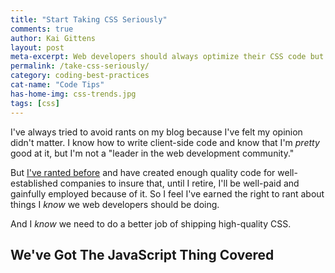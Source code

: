 ```yaml
---
title: "Start Taking CSS Seriously"
comments: true
author: Kai Gittens
layout: post
meta-excerpt: Web developers should always optimize their CSS code but far too many don't. The rise of the mobile web has now forced them to change.
permalink: /take-css-seriously/
category: coding-best-practices
cat-name: "Code Tips"
has-home-img: css-trends.jpg
tags: [css]
---
```

I've always tried to avoid rants on my blog because I've felt my opinion didn't matter. I know how to write client-side code and know that I'm <em>pretty</em> good at it, but I'm not a "leader in the web development community."

But <a href="/write-code-every-f--king-day/">I've ranted before</a> and have created enough quality code for well-established companies to insure that, until I retire, I'll be well-paid and gainfully employed because of it. So I feel I've earned the right to rant about things I <em>know</em> we web developers should be doing.

And I <em>know</em> we need to do a better job of shipping high-quality CSS.

<h2>We've Got The JavaScript Thing Covered</h2>